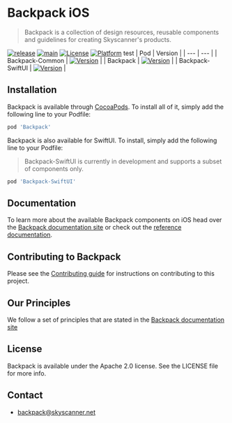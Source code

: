 # Backpack iOS

> Backpack is a collection of design resources, reusable components and guidelines for creating Skyscanner's products.

[![release](https://github.com/Skyscanner/backpack-ios/actions/workflows/release.yml/badge.svg)](https://github.com/Skyscanner/backpack-ios/actions/workflows/release.yml)
[![main](https://github.com/Skyscanner/backpack-ios/actions/workflows/main.yml/badge.svg)](https://github.com/Skyscanner/backpack-ios/actions/workflows/main.yml)
[![License](https://img.shields.io/cocoapods/l/Backpack.svg?style=flat)](https://cocoapods.org/pods/Backpack)
[![Platform](https://img.shields.io/cocoapods/p/Backpack.svg?style=flat)](https://cocoapods.org/pods/Backpack)
test
| Pod | Version |
| --- | --- |
| Backpack-Common | [![Version](https://img.shields.io/cocoapods/v/Backpack-Common.svg?style=flat)](https://cocoapods.org/pods/Backpack-Common) |
| Backpack | [![Version](https://img.shields.io/cocoapods/v/Backpack.svg?style=flat)](https://cocoapods.org/pods/Backpack) |
| Backpack-SwiftUI | [![Version](https://img.shields.io/cocoapods/v/Backpack-SwiftUI.svg?style=flat)](https://cocoapods.org/pods/Backpack-SwiftUI) |



## Installation

Backpack is available through [CocoaPods](https://cocoapods.org). To install
all of it, simply add the following line to your Podfile:

```ruby
pod 'Backpack'
```

Backpack is also available for SwiftUI. To install, simply add the following line to your Podfile:
> Backpack-SwiftUI is currently in development and supports a subset of components only.
```ruby
pod 'Backpack-SwiftUI'
```

## Documentation

To learn more about the available Backpack components on iOS head over the [Backpack documentation site](https://backpack.github.io/) or check out the [reference documentation](https://backpack.github.io/ios).

## Contributing to Backpack

Please see the [Contributing guide][0] for instructions on contributing to this project.

## Our Principles

We follow a set of principles that are stated in the [Backpack documentation site](https://backpack.github.io/using/principles)

## License

Backpack is available under the Apache 2.0 license. See the LICENSE file for more info.

[0]: CONTRIBUTING.md

## Contact
- backpack@skyscanner.net
